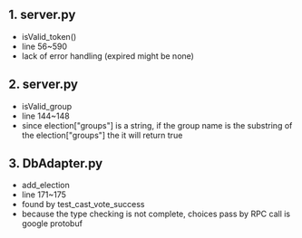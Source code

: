 ## 1. server.py
* isValid_token()
* line 56~590
* lack of error handling (expired might be none)

## 2. server.py
* isValid_group
* line 144~148
* since election["groups"] is a string, if the group name is the substring of the election["groups"] the it will return true

## 3. DbAdapter.py
* add_election
* line 171~175
* found by test_cast_vote_success
* because the type checking is not complete, choices pass by RPC call is google protobuf 